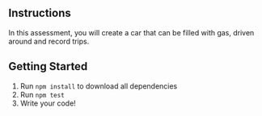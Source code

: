 ## Instructions

In this assessment, you will create a car that can be filled with gas, driven around and record trips.

## Getting Started

1.  Run `npm install` to download all dependencies
1.  Run `npm test`
1.  Write your code!
